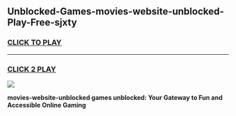 
## Unblocked-Games-movies-website-unblocked-Play-Free-sjxty
<h3>
<a href="https://premium76.site?title=movies-website-unblocked&ref=23A">CLICK TO PLAY</a></h3>
<hr>

<h3>
<a href="https://premium76.site?title=movies-website-unblocked&ref=23A">CLICK 2 PLAY</a>
  
</h3>

<a href="https://premium76.site?title=movies-website-unblocked&ref=23A"><img src="https://clearcache.store/games.png"></a>


**movies-website-unblocked games unblocked: Your Gateway to Fun and Accessible Online Gaming**
